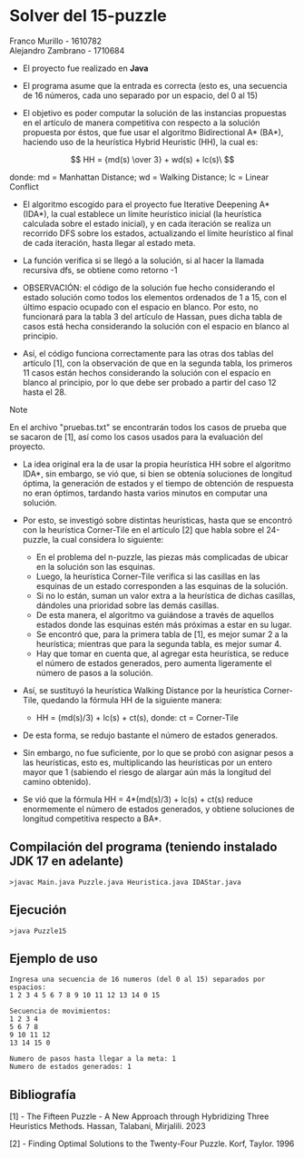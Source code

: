 # Solver del 15-puzzle

Franco Murillo - 1610782  
Alejandro Zambrano - 1710684

- El proyecto fue realizado en **Java**

- El programa asume que la entrada es correcta (esto es, una secuencia de 16 números, cada uno separado por un espacio, del 0 al 15)

- El objetivo es poder computar la solución de las instancias propuestas en el artículo  de manera competitiva con respecto a la solución propuesta por éstos, que fue usar el algoritmo Bidirectional A* (BA*), haciendo uso de la heurística Hybrid Heuristic (HH), la cual es:  

```math
    HH = {md(s) \over 3} + wd(s) + lc(s)\     
```  
donde:  md = Manhattan Distance; wd = Walking Distance; lc = Linear Conflict

- El algoritmo escogido para el proyecto fue Iterative Deepening A* (IDA*), la cual establece un límite heurístico inicial (la heurística calculada sobre el estado inicial), y en cada iteración se realiza un recorrido DFS sobre los estados, actualizando el límite heurístico al final de cada iteración, hasta llegar al estado meta.

- La función verifica si se llegó a la solución, si al hacer la llamada recursiva dfs, se obtiene como retorno -1 

- OBSERVACIÓN: el código de la solución fue hecho considerando el estado solución como todos los elementos ordenados de 1 a 15, con el último espacio ocupado con el espacio en blanco. Por esto, no funcionará para la tabla 3 del artículo de Hassan, pues dicha tabla de casos está hecha considerando la solución con el espacio en blanco al principio. 

- Así, el código funciona correctamente para las otras dos tablas del artículo [1], con la observación de que en la segunda tabla, los primeros 11 casos están hechos considerando la solución con el espacio en blanco al principio, por lo que debe ser probado a partir del caso 12 hasta el 28.

>[!NOTE]
> En el archivo "pruebas.txt" se encontrarán todos los casos de prueba que se sacaron de [1], así como los casos usados para la evaluación del proyecto.
 
- La idea original era la de usar la propia heurística HH sobre el algoritmo IDA*, sin embargo, se vió que, si bien se obtenía soluciones de longitud óptima, la generación de estados y el tiempo de obtención de respuesta no eran óptimos, tardando hasta varios minutos en computar una solución. 

- Por esto, se investigó sobre distintas heurísticas, hasta que se encontró con la heurística Corner-Tile en el artículo [2] que habla sobre el 24-puzzle, la cual considera lo siguiente:

    - En el problema del n-puzzle, las piezas más complicadas de ubicar en la solución son las esquinas.
    - Luego, la heurística Corner-Tile verifica si las casillas en las esquinas de un estado corresponden a las esquinas de la solución.
    - Si no lo están, suman un valor extra a la heurística de dichas casillas, dándoles una prioridad sobre las demás casillas.
    - De esta manera, el algoritmo va guiándose a través de aquellos estados donde las esquinas estén más próximas a estar en su lugar.
    - Se encontró que, para la primera tabla de [1], es mejor sumar 2 a la heurística; mientras que para la segunda tabla, es mejor sumar 4.
    - Hay que tomar en cuenta que, al agregar esta heurística, se reduce el número de estados generados, pero aumenta ligeramente el número de pasos a la solución.

- Así, se sustituyó la heurística Walking Distance por la heurística Corner-Tile, quedando la fórmula HH de la siguiente manera:
    
    - HH = (md(s)/3) + lc(s) + ct(s), donde: ct = Corner-Tile

- De esta forma, se redujo bastante el número de estados generados. 

- Sin embargo, no fue suficiente, por lo que se probó con asignar pesos a las heurísticas, esto es, multiplicando las heurísticas por un entero mayor que 1 (sabiendo el riesgo de alargar aún más la longitud del camino obtenido). 

- Se vió que la fórmula HH = 4*(md(s)/3) + lc(s) + ct(s) reduce enormemente el número de estados generados, y obtiene soluciones de longitud competitiva respecto a BA*.


## Compilación del programa (teniendo instalado JDK 17 en adelante)

```
>javac Main.java Puzzle.java Heuristica.java IDAStar.java
```


## Ejecución 

```
>java Puzzle15
```

## Ejemplo de uso

```
Ingresa una secuencia de 16 numeros (del 0 al 15) separados por espacios:
1 2 3 4 5 6 7 8 9 10 11 12 13 14 0 15

Secuencia de movimientos:
1 2 3 4
5 6 7 8
9 10 11 12
13 14 15 0

Numero de pasos hasta llegar a la meta: 1
Numero de estados generados: 1
```

## Bibliografía

[1] - The Fifteen Puzzle - A New Approach through Hybridizing Three Heuristics Methods. Hassan, Talabani, Mirjalili. 2023

[2] - Finding Optimal Solutions to the Twenty-Four Puzzle. Korf, Taylor. 1996
